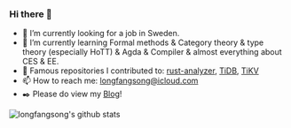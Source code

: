 ### Hi there 👋

<!--
**longfangsong/longfangsong** is a ✨ _special_ ✨ repository because its `README.md` (this file) appears on your GitHub profile.

Here are some ideas to get you started:
-->

- 🔭 I’m currently looking for a job in Sweden.
- 🌱 I’m currently learning Formal methods & Category theory & type theory (especially HoTT) & Agda & Compiler & almost everything about CES & EE.
- 🧩 Famous repositories I contributed to: [rust-analyzer](https://github.com/rust-analyzer/rust-analyzer), [TiDB](https://github.com/pingcap/tidb), [TiKV](https://github.com/tikv/tikv/)
- 📫 How to reach me: longfangsong@icloud.com
- ✒️ Please do view my [Blog](https://longfangsong.github.io/en)!
<!-- 👯 I’m looking to collaborate on ...
🤔 I’m looking for help with ...
- 💬 Ask me about ...
- 😄 Pronouns: ...
- ⚡ Fun fact: ...
-->

![longfangsong's github stats](https://github-readme-stats.vercel.app/api?username=longfangsong&show_icons=true&theme=dracula&hide_title=true&count_private=true)

